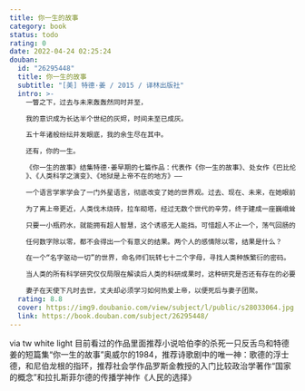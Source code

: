 ```yaml
---
title: 你一生的故事
category: book
status: todo
rating: 0
date: 2022-04-24 02:25:24
douban:
  id: "26295448"
  title: 你一生的故事
  subtitle: "[美] 特德·姜 / 2015 / 译林出版社"
  intro: >-
    一瞥之下，过去与未来轰轰然同时并至，

    我的意识成为长达半个世纪的灰烬，时间未至已成灰。

    五十年诸般纷纭并发眼底，我的余生尽在其中。

    还有，你的一生。

    《你一生的故事》结集特德·姜早期的七篇作品：代表作《你一生的故事》、处女作《巴比伦塔》以及《领悟》、《除以零》、《七十二个字母
    》、《人类科学之演变》、《地狱是上帝不在的地方》——

    一个语言学家学会了一门外星语言，彻底改变了她的世界观。过去、现在、未来，在她眼前同时展开。

    为了离上帝更近，人类伐木烧砖，拉车砌塔，经过无数个世代的辛劳，终于建成一座巍峨耸立于天地之间的通天塔。

    只要一小瓶药水，就能拥有超人智慧，这个诱惑无人能挡。可惜超人不止一个，荡气回肠的超人对决之后，领悟终极的智慧。

    任何数字除以零，都不会得出一个有意义的结果。两个人的感情除以零，结果是什么？

    在一个“名字驱动一切”的世界，命名师们玩转七十二个字母，寻找人类种族繁衍的密码。

    当人类的所有科学研究仅仅局限在解读后人类的科研成果时，这种研究是否还有存在的必要？

    妻子在天使下凡时去世，丈夫却必须学习如何热爱上帝，以便死后与妻子团聚。
  rating: 8.8
  cover: https://img9.doubanio.com/view/subject/l/public/s28033064.jpg
  link: https://book.douban.com/subject/26295448/
---
```


via tw white light 目前看过的作品里面推荐小说哈伯李的杀死一只反舌鸟和特德姜的短篇集“你一生的故事”奥威尔的1984，推荐诗歌剧中的唯一神：歌德的浮士德，和尼伯龙根的指环，推荐社会学作品罗斯金教授的入门比较政治学著作“国家的概念”和拉扎斯菲尔德的传播学神作《人民的选择》
